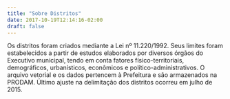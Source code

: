 ```yaml
---
title: "Sobre Distritos"
date: 2017-10-19T12:14:16-02:00
draft: false
---
```


Os distritos foram criados mediante a Lei nº 11.220/1992. Seus limites foram estabelecidos a partir de estudos elaborados por diversos órgãos do Executivo municipal, tendo em conta fatores físico-territoriais, demográficos, urbanísticos, econômicos e político-administrativos. O arquivo vetorial e os dados pertencem à Prefeitura e são armazenados na PRODAM. Último ajuste na delimitação dos distritos ocorreu em julho de 2015.
